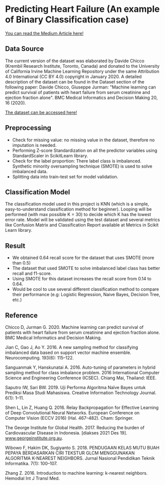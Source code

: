 # Predicting Heart Failure (An example of Binary Classification case)

[You can read the Medium Article here!](https://apricitea.medium.com/an-introduction-to-machine-learning-predicting-heart-failure-using-binary-classification-and-a992c585b92d)

## Data Source

The current version of the dataset was elaborated by Davide Chicco (Krembil Research Institute, Toronto, Canada) and donated to the University of California Irvine Machine Learning Repository under the same Attribution 4.0 International (CC BY 4.0) copyright in January 2020. A detailed description of the dataset can be found in the Dataset section of the following paper: Davide Chicco, Giuseppe Jurman: "Machine learning can predict survival of patients with heart failure from serum creatinine and ejection fraction alone". BMC Medical Informatics and Decision Making 20, 16 (2020).

[The dataset can be accessed here!](https://archive.ics.uci.edu/ml/datasets/Heart+failure+clinical+records)

## Preprocessing 

- Check for missing value: no missing value in the dataset, therefore no imputation is needed.
- Performing Z-score Standardization on all the predictor variables using StandardScaler in ScikitLearn library.
- Check for the label proportion: There label class is imbalanced. Synthetic minority oversampling technique (SMOTE) is used to solve imbalanced data.
- Splitting data into train-test set for model validation.

## Classification Model

The classification model used in this project is KNN (which is a simple, easy-to-understand classification method for beginner). Looping will be performed (with max possible K = 30) to decide which K has the lowest error rate. Model will be validated using the test dataset and several metrics like Confusion Matrix and Classification Report available at Metrics in Scikit Learn library. 

## Result

- We obtained 0.64 recall score for the dataset that uses SMOTE (more than 0.5)
- The dataset that used SMOTE to solve imbalanced label class has better recall and f1-score. 
- Using SMOTE for this dataset increases the recall score from 0.14 to 0.64.
- Would be cool to use several different classification method to compare their performance (e.g: Logistic Regression, Naive Bayes, Decision Tree, etc.)

## Reference

Chicco D, Jurman G. 2020. Machine learning can predict survival of patients with heart failure from serum creatinine and ejection fraction alone. BMC Medical Informatics and Decision Making.

Jian C, Gao J, Ao Y. 2016. A new sampling method for classifying imbalanced data based on support vector machine ensemble. Neurocomputing. 193(6): 115–122.

Sanguanmak Y, Hanskunatai A. 2016. Auto-tuning of parameters in hybrid sampling method for class imbalance problem. 2016 International Computer Science and Engineering Conference (ICSEC). Chiang Mai, Thailand: IEEE.

Saputro IW, Sari BW. 2019. Uji Performa Algoritma Naïve Bayes untuk Prediksi Masa Studi Mahasiswa. Creative Information Technology Journal. 6(1): 1–11.

Shen L, Lin Z, Huang Q. 2016. Relay Backpropagation for Effective Learning of Deep Convolutional Neural Networks. European Conference on Computer Vision (ECCV 2016) (Hal. 467–482). Cham: Springer.

The George Institute for Global Health. 2017. Reducing the burden of Cardiovascular Disease in Indonesia. [diakses 2021 Des 19]. www.georgeinstitute.org.au.

Wibowo F, Hakim DK, Sugiyanto S. 2018. PENDUGAAN KELAS MUTU BUAH PEPAYA BERDASARKAN CIRI TEKSTUR GLCM MENGGUNAKAN ALGORITMA K-NEAREST NEIGHBORS. Jurnal Nasional Pendidikan Teknik Informatika. 7(1): 100–107.

Zhang Z. 2016. Introduction to machine learning: k-nearest neighbors. Hemodial Int J Transl Med.
